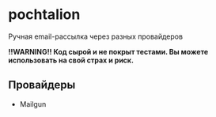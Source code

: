 # pochtalion
Ручная email-рассылка через разных провайдеров

**!!WARNING!! Код сырой и не покрыт тестами. Вы можете использовать на свой страх и риск.** 

## Провайдеры

* Mailgun  